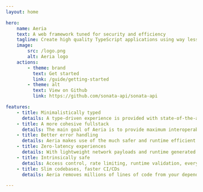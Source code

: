 ```yaml
---
layout: home

hero:
    name: Aeria
    text: A web framework tuned for security and efficiency
    tagline: Create high quality TypeScript applications using way less code
    image:
        src: /logo.png
        alt: Aeria logo
    actions:
        - theme: brand
          text: Get started
          link: /guide/getting-started
        - theme: alt
          text: View on Github
          link: https://github.com/sonata-api/sonata-api

features:
    - title: Minimalistically typed
      details: A type-driven experience is provided with state-of-the-art TypeScript
    - title: A more cohesive fullstack
      details: The main goal of Aeria is to provide maximum interoperability between frontend and backend
    - title: Better error handling
      details: Aeria makes use of the much safer and runtime efficient Either approach to error handing
    - title: Zero-latency experiences
      details: With lightweight network payloads and runtime generated views loading state is minimal
    - title: Intrinsically safe
      details: Access control, rate limiting, runtime validation, everything is there!
    - title: Slim codebases, faster CI/CDs
      details: Aeria removes millions of lines of code from your dependency tree

---
```

